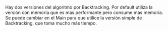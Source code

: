 Hay dos versiones del algoritmo por Backtracking.  Por default utiliza la versión con memoria que es más performante pero consume más memoria.  Se puede cambiar en el Main para que utilice la versión simple de Backtracking, que toma mucho más tiempo.